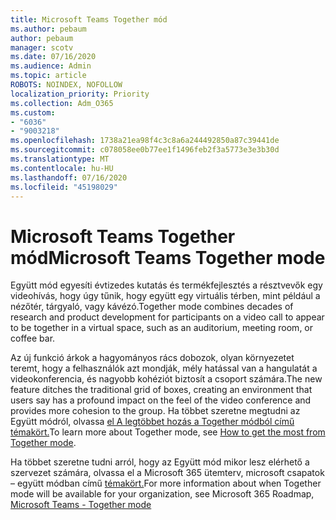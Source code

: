 ```yaml
---
title: Microsoft Teams Together mód
ms.author: pebaum
author: pebaum
manager: scotv
ms.date: 07/16/2020
ms.audience: Admin
ms.topic: article
ROBOTS: NOINDEX, NOFOLLOW
localization_priority: Priority
ms.collection: Adm_O365
ms.custom:
- "6036"
- "9003218"
ms.openlocfilehash: 1738a21ea98f4c3c8a6a244492850a87c39441de
ms.sourcegitcommit: c078058ee0b77ee1f1496feb2f3a5773e3e3b30d
ms.translationtype: MT
ms.contentlocale: hu-HU
ms.lasthandoff: 07/16/2020
ms.locfileid: "45198029"
---
```

# <a name="microsoft-teams-together-mode"></a><span data-ttu-id="ca901-102">Microsoft Teams Together mód</span><span class="sxs-lookup"><span data-stu-id="ca901-102">Microsoft Teams Together mode</span></span>

<span data-ttu-id="ca901-103">Együtt mód egyesíti évtizedes kutatás és termékfejlesztés a résztvevők egy videohívás, hogy úgy tűnik, hogy együtt egy virtuális térben, mint például a nézőtér, tárgyaló, vagy kávézó.</span><span class="sxs-lookup"><span data-stu-id="ca901-103">Together mode combines decades of research and product development for participants on a video call to appear to be together in a virtual space, such as an auditorium, meeting room, or coffee bar.</span></span> 

<span data-ttu-id="ca901-104">Az új funkció árkok a hagyományos rács dobozok, olyan környezetet teremt, hogy a felhasználók azt mondják, mély hatással van a hangulatát a videokonferencia, és nagyobb kohéziót biztosít a csoport számára.</span><span class="sxs-lookup"><span data-stu-id="ca901-104">The new feature ditches the traditional grid of boxes, creating an environment that users say has a profound impact on the feel of the video conference and provides more cohesion to the group.</span></span> <span data-ttu-id="ca901-105">Ha többet szeretne megtudni az Együtt módról, olvassa [el A legtöbbet hozás a Together módból című témakört.](https://techcommunity.microsoft.com/t5/microsoft-teams-blog/how-to-get-the-most-from-together-mode/ba-p/1509496)</span><span class="sxs-lookup"><span data-stu-id="ca901-105">To learn more about Together mode, see [How to get the most from Together mode](https://techcommunity.microsoft.com/t5/microsoft-teams-blog/how-to-get-the-most-from-together-mode/ba-p/1509496).</span></span>  

<span data-ttu-id="ca901-106">Ha többet szeretne tudni arról, hogy az Együtt mód mikor lesz elérhető a szervezet számára, olvassa el a Microsoft 365 ütemterv, microsoft csapatok – együtt módban című [témakört.](https://www.microsoft.com/microsoft-365/roadmap?featureid=65942)</span><span class="sxs-lookup"><span data-stu-id="ca901-106">For more information about when Together mode will be available for your organization, see Microsoft 365 Roadmap, [Microsoft Teams - Together mode](https://www.microsoft.com/microsoft-365/roadmap?featureid=65942)</span></span>